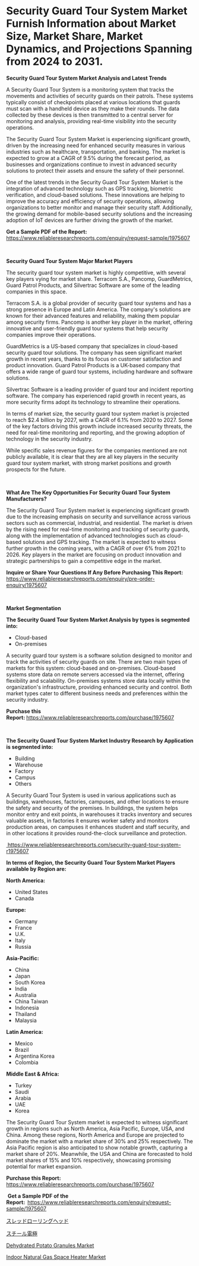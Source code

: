 <p><h1>Security Guard Tour System Market Furnish Information about Market Size, Market Share, Market Dynamics, and Projections Spanning from 2024 to 2031.</h1></p><p><strong>Security Guard Tour System Market Analysis and Latest Trends</strong></p>
<p><p>A Security Guard Tour System is a monitoring system that tracks the movements and activities of security guards on their patrols. These systems typically consist of checkpoints placed at various locations that guards must scan with a handheld device as they make their rounds. The data collected by these devices is then transmitted to a central server for monitoring and analysis, providing real-time visibility into the security operations.</p><p>The Security Guard Tour System Market is experiencing significant growth, driven by the increasing need for enhanced security measures in various industries such as healthcare, transportation, and banking. The market is expected to grow at a CAGR of 9.5% during the forecast period, as businesses and organizations continue to invest in advanced security solutions to protect their assets and ensure the safety of their personnel.</p><p>One of the latest trends in the Security Guard Tour System Market is the integration of advanced technology such as GPS tracking, biometric verification, and cloud-based solutions. These innovations are helping to improve the accuracy and efficiency of security operations, allowing organizations to better monitor and manage their security staff. Additionally, the growing demand for mobile-based security solutions and the increasing adoption of IoT devices are further driving the growth of the market.</p></p>
<p><strong>Get a Sample PDF of the Report:&nbsp;</strong> <a href="https://www.reliableresearchreports.com/enquiry/request-sample/1975607">https://www.reliableresearchreports.com/enquiry/request-sample/1975607</a></p>
<p>&nbsp;</p>
<p><strong>Security Guard Tour System Major Market Players</strong></p>
<p><p>The security guard tour system market is highly competitive, with several key players vying for market share. Terracom S.A., Pancomp, GuardMetrics, Guard Patrol Products, and Silvertrac Software are some of the leading companies in this space. </p><p>Terracom S.A. is a global provider of security guard tour systems and has a strong presence in Europe and Latin America. The company's solutions are known for their advanced features and reliability, making them popular among security firms. Pancomp is another key player in the market, offering innovative and user-friendly guard tour systems that help security companies improve their operations.</p><p>GuardMetrics is a US-based company that specializes in cloud-based security guard tour solutions. The company has seen significant market growth in recent years, thanks to its focus on customer satisfaction and product innovation. Guard Patrol Products is a UK-based company that offers a wide range of guard tour systems, including hardware and software solutions.</p><p>Silvertrac Software is a leading provider of guard tour and incident reporting software. The company has experienced rapid growth in recent years, as more security firms adopt its technology to streamline their operations. </p><p>In terms of market size, the security guard tour system market is projected to reach $2.4 billion by 2027, with a CAGR of 6.1% from 2020 to 2027. Some of the key factors driving this growth include increased security threats, the need for real-time monitoring and reporting, and the growing adoption of technology in the security industry.</p><p>While specific sales revenue figures for the companies mentioned are not publicly available, it is clear that they are all key players in the security guard tour system market, with strong market positions and growth prospects for the future.</p></p>
<p>&nbsp;</p>
<p><strong>What Are The Key Opportunities For Security Guard Tour System Manufacturers?</strong></p>
<p><p>The Security Guard Tour System market is experiencing significant growth due to the increasing emphasis on security and surveillance across various sectors such as commercial, industrial, and residential. The market is driven by the rising need for real-time monitoring and tracking of security guards, along with the implementation of advanced technologies such as cloud-based solutions and GPS tracking. The market is expected to witness further growth in the coming years, with a CAGR of over 6% from 2021 to 2026. Key players in the market are focusing on product innovation and strategic partnerships to gain a competitive edge in the market.</p></p>
<p><strong>Inquire or Share Your Questions If Any Before Purchasing This Report:</strong> <a href="https://www.reliableresearchreports.com/enquiry/pre-order-enquiry/1975607">https://www.reliableresearchreports.com/enquiry/pre-order-enquiry/1975607</a></p>
<p>&nbsp;</p>
<p><strong>Market Segmentation</strong></p>
<p><strong>The Security Guard Tour System Market Analysis by types is segmented into:</strong></p>
<p><ul><li>Cloud-based</li><li>On-premises</li></ul></p>
<p><p>A security guard tour system is a software solution designed to monitor and track the activities of security guards on site. There are two main types of markets for this system: cloud-based and on-premises. Cloud-based systems store data on remote servers accessed via the internet, offering flexibility and scalability. On-premises systems store data locally within the organization's infrastructure, providing enhanced security and control. Both market types cater to different business needs and preferences within the security industry.</p></p>
<p><strong>Purchase this Report:&nbsp;</strong><a href="https://www.reliableresearchreports.com/purchase/1975607">https://www.reliableresearchreports.com/purchase/1975607</a></p>
<p>&nbsp;</p>
<p><strong>The Security Guard Tour System Market Industry Research by Application is segmented into:</strong></p>
<p><ul><li>Building</li><li>Warehouse</li><li>Factory</li><li>Campus</li><li>Others</li></ul></p>
<p><p>A Security Guard Tour System is used in various applications such as buildings, warehouses, factories, campuses, and other locations to ensure the safety and security of the premises. In buildings, the system helps monitor entry and exit points, in warehouses it tracks inventory and secures valuable assets, in factories it ensures worker safety and monitors production areas, on campuses it enhances student and staff security, and in other locations it provides round-the-clock surveillance and protection.</p></p>
<p><a href="https://www.reliableresearchreports.com/security-guard-tour-system-r1975607">&nbsp;https://www.reliableresearchreports.com/security-guard-tour-system-r1975607</a></p>
<p><strong>In terms of Region, the Security Guard Tour System Market Players available by Region are:</strong></p>
<p>
    <p> <strong> North America: </strong>
        <ul>
            <li>United States</li>
            <li>Canada</li>
        </ul>
        </p> 
    <p> <strong> Europe: </strong>
        <ul>
            <li>Germany</li>
            <li>France</li>
            <li>U.K.</li>
            <li>Italy</li>
            <li>Russia</li>
        </ul>
        </p> 
    <p> <strong> Asia-Pacific: </strong>
        <ul>
            <li>China</li>
            <li>Japan</li>
            <li>South Korea</li>
            <li>India</li>
            <li>Australia</li>
            <li>China Taiwan</li>
            <li>Indonesia</li>
            <li>Thailand</li>
            <li>Malaysia</li>
        </ul>
        </p> 
    <p> <strong> Latin America: </strong>
        <ul>
            <li>Mexico</li>
            <li>Brazil</li>
            <li>Argentina Korea</li>
            <li>Colombia</li>
        </ul>
        </p> 
    <p> <strong> Middle East & Africa: </strong>
        <ul>
            <li>Turkey</li>
            <li>Saudi</li>
            <li>Arabia</li>
            <li>UAE</li>
            <li>Korea</li>
        </ul>
    </p>
    </p>
<p><p>The Security Guard Tour System market is expected to witness significant growth in regions such as North America, Asia Pacific, Europe, USA, and China. Among these regions, North America and Europe are projected to dominate the market with a market share of 30% and 25% respectively. The Asia Pacific region is also anticipated to show notable growth, capturing a market share of 20%. Meanwhile, the USA and China are forecasted to hold market shares of 15% and 10% respectively, showcasing promising potential for market expansion.</p></p>
<p><strong>Purchase this Report: </strong><a href="https://www.reliableresearchreports.com/purchase/1975607">https://www.reliableresearchreports.com/purchase/1975607</a></p>
<p>&nbsp;<strong>Get a Sample PDF of the Report:&nbsp;&nbsp;</strong><a href="https://www.reliableresearchreports.com/enquiry/request-sample/1975607">https://www.reliableresearchreports.com/enquiry/request-sample/1975607</a></p>
<p><strong></strong></p>
<p><p><a href="https://github.com/joaejkdzgyljvo6/Market-Research-Report-List-2/blob/main/221509525922.md">スレッドローリングヘッド</a></p><p><a href="https://github.com/JaydaWisoky2014/Market-Research-Report-List-1/blob/main/894793425918.md">スチール電極</a></p><p><a href="https://www.linkedin.com/pulse/dehydrated-potato-granules-market-research-report-its-history-lkrpf?trackingId=UOpGRjWZ%2B2HZ9K%2BpOBt6PA%3D%3D">Dehydrated Potato Granules Market</a></p><p><a href="https://www.linkedin.com/pulse/indoor-natural-gas-space-heater-market-trends-analysis-forecasted-9vqhf?trackingId=qsXUsQARcnTdZVCsXIrR1w%3D%3D">Indoor Natural Gas Space Heater Market</a></p></p>